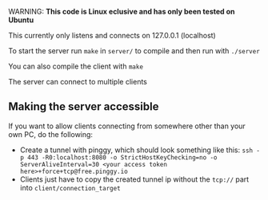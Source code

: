 WARNING: **This code is Linux eclusive and has only been tested on Ubuntu**

This currently only listens and connects on 127.0.0.1 (localhost)

To start the server run `make` in `server/` to compile and then run with `./server`

You can also compile the client with `make` 

The server can connect to multiple clients

## Making the server accessible

If you want to allow clients connecting from somewhere other than your own PC, do the following:

- Create a tunnel with pinggy, which should look something like this: `ssh -p 443 -R0:localhost:8080 -o StrictHostKeyChecking=no -o ServerAliveInterval=30 <your access token here>+force+tcp@free.pinggy.io`
- Clients just have to copy the created tunnel ip without the `tcp://` part into `client/connection_target` 